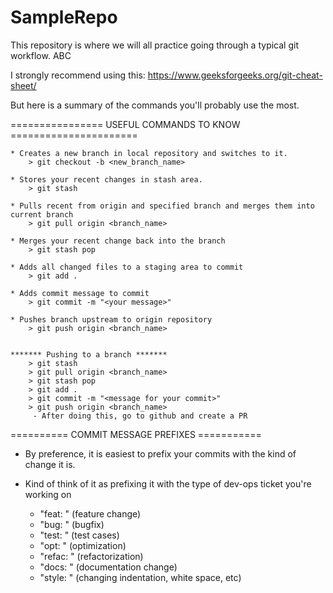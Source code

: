 # SampleRepo
This repository is where we will all practice going through a typical git workflow. ABC

I strongly recommend using this:
https://www.geeksforgeeks.org/git-cheat-sheet/

But here is a summary of the commands you'll probably use the most.

================ USEFUL COMMANDS TO KNOW ======================

    * Creates a new branch in local repository and switches to it.
        > git checkout -b <new_branch_name>
    
    * Stores your recent changes in stash area.
        > git stash

    * Pulls recent from origin and specified branch and merges them into current branch
        > git pull origin <branch_name>
    
    * Merges your recent change back into the branch
        > git stash pop
    
    * Adds all changed files to a staging area to commit
        > git add .
    
    * Adds commit message to commit
        > git commit -m "<your message>"
    
    * Pushes branch upstream to origin repository
        > git push origin <branch_name>

        
    ******* Pushing to a branch *******
        > git stash
        > git pull origin <branch_name>
        > git stash pop
        > git add .
        > git commit -m "<message for your commit>"
        > git push origin <branch_name>
         - After doing this, go to github and create a PR
    

========== COMMIT MESSAGE PREFIXES ===========
* By preference, it is easiest to prefix your commits with the kind of change it is.
* Kind of think of it as prefixing it with the type of dev-ops ticket you're working on

    - "feat: " (feature change)
    - "bug: " (bugfix)
    - "test: " (test cases)
    - "opt: " (optimization)
    - "refac: " (refactorization)
    - "docs: " (documentation change)
    - "style: " (changing indentation, white space, etc)